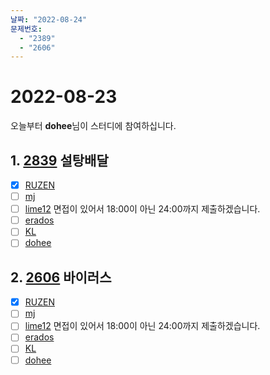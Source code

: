 ```yaml
---
날짜: "2022-08-24"
문제번호: 
  - "2389"
  - "2606"
---
```


# 2022-08-23

오늘부터 **dohee**님이 스터디에 참여하십니다.

## 1. [2839](https://www.acmicpc.net/problem/2839) 설탕배달

- [X] [RUZEN](./2839_RUZEN.md)
- [ ] [mj](./2839_mj.md)
- [ ] [lime12](./2839_lime12.md) 면접이 있어서 18:00이 아닌 24:00까지 제출하겠습니다.
- [ ] [erados](./2839_erados.md)
- [ ] [KL](./2839_KL.md)
- [ ] [dohee](./2839_dohee.md)

## 2. [2606](https://www.acmicpc.net/problem/2606) 바이러스

- [X] [RUZEN](./2606_RUZEN.md)
- [ ] [mj](./2606_mj.md)
- [ ] [lime12](./2606_lime12.md) 면접이 있어서 18:00이 아닌 24:00까지 제출하겠습니다.
- [ ] [erados](./2606_erados.md)
- [ ] [KL](./2606_KL.md)
- [ ] [dohee](./2606_dohee.md)
